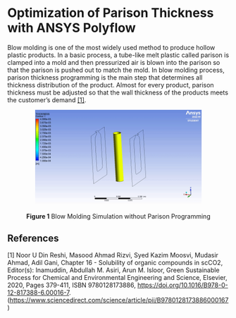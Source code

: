 # Optimization of Parison Thickness with ANSYS Polyflow
Blow molding is one of the most widely used method to produce hollow plastic products. In a basic process, a tube-like melt plastic called parison is clamped into a mold and then pressurized air is blown into the parison so that the parison is pushed out to match the mold. In blow molding process, parison thickness programming is the main step that determines all thickness distribution of the product. Almost for every product, parison thickness must be adjusted so that the wall thickness of the products meets the customer’s demand [[1]](#1).


<p align="center"><img src="Simulations/Parison_programming.gif" width="75%" /> <br/><br/> <b>Figure 1</b> Blow Molding Simulation without Parison Programming</p>



## References
<a id="1">[1]</a> 
Noor U Din Reshi, Masood Ahmad Rizvi, Syed Kazim Moosvi, Mudasir Ahmad, Adil Gani,
Chapter 16 - Solubility of organic compounds in scCO2,
Editor(s):  Inamuddin, Abdullah M. Asiri, Arun M. Isloor,
Green Sustainable Process for Chemical and Environmental Engineering and Science,
Elsevier,
2020,
Pages 379-411,
ISBN 9780128173886,
https://doi.org/10.1016/B978-0-12-817388-6.00016-7.
(https://www.sciencedirect.com/science/article/pii/B9780128173886000167)
</br></br>
